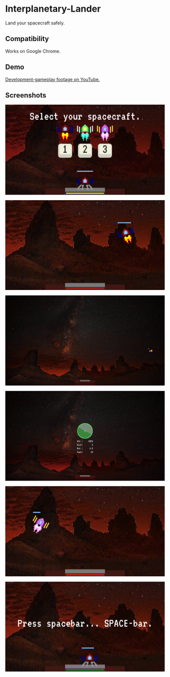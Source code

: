 # Interplanetary-Lander
Land your spacecraft safely.

## Compatibility

Works on Google Chrome.

## Demo
[Development-gameplay footage on YouTube.](https://www.youtube.com/playlist?list=PLVHLdWJonkld_TQG2ypymMWV-SArvMaBz)

## Screenshots

![Intro](https://raw.githubusercontent.com/tribbin/Interplanetary-Lander/master/docs/select.png)

![Close-up](https://raw.githubusercontent.com/tribbin/Interplanetary-Lander/master/docs/closeup.jpg)

![Wide shot](https://raw.githubusercontent.com/tribbin/Interplanetary-Lander/master/docs/wide.jpg)

![Radar](https://raw.githubusercontent.com/tribbin/Interplanetary-Lander/master/docs/radar.png)

![Pink spacecraft](https://raw.githubusercontent.com/tribbin/Interplanetary-Lander/master/docs/pink.jpg)

![Landed](https://raw.githubusercontent.com/tribbin/Interplanetary-Lander/master/docs/landed.jpg)
